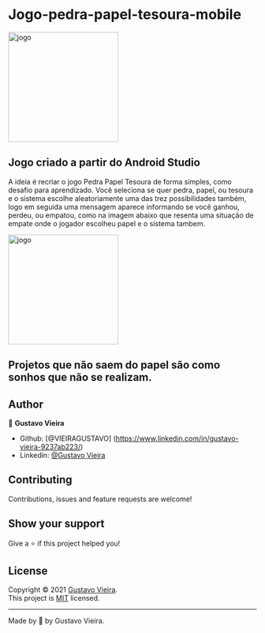 # Jogo-pedra-papel-tesoura-mobile

<img width="223" alt="jogo" src="https://user-images.githubusercontent.com/89616918/219825010-30565826-5585-41ce-b410-5db9d1903146.png">

## Jogo criado a partir do Android Studio

<p> A ideia é recriar o jogo Pedra Papel Tesoura de forma simples, como desafio para aprendizado. Você seleciona se quer pedra, papel, ou tesoura e o sistema escolhe 
aleatoriamente uma das trez possibilidades também, logo em seguida uma mensagem aparece informando se você ganhou, perdeu, ou empatou, como na imagem abaixo que resenta uma situação de empate onde o jogador escolheu papel e o sistema tambem.</p>

<img width="223" alt="jogo" src="https://user-images.githubusercontent.com/89616918/219824762-74eb160a-a4c6-478e-a4d1-38f6246f1791.png">

## Projetos que não saem do papel são como sonhos que não se realizam.

## Author

👤 **Gustavo Vieira**
* Github: [@VIEIRAGUSTAVO] (https://www.linkedin.com/in/gustavo-vieira-9237ab223/)
* Linkedin: [@Gustavo Vieira]([https://www.linkedin.com/in/antonio-costa-099ab0182/](https://www.linkedin.com/in/gustavo-vieira-9237ab223/))

## Contributing
Contributions, issues and feature requests are welcome!

## Show your support
Give a ⭐️ if this project helped you!

## License

Copyright © 2021 [Gustavo Vieira](https://github.com/VIEIRAGUSTAVO).<br />
This project is [MIT](https://github.com/VIEIRAGUSTAVO/Algoritimo-de-busca-SVM-python/blob/main/LICENSE) licensed.

---

Made by 💙 by Gustavo Vieira.
